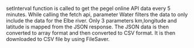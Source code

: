 setInterval function is called to get the pegel online API data every 5 minutes.
While calling the fetch api, parameter Water filters the data to only include the data for the Elbe river.
Only 3 parameters km,longitude and latitude is mapped from the JSON response.
The JSON data is then converted to array format and then converted to CSV format.
It is then downloaded to CSV file by using FileSaver.
